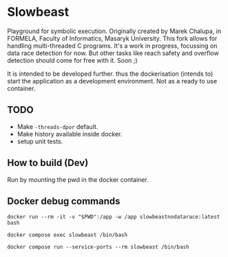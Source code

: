 # Slowbeast

Playground for symbolic execution. Originally created by Marek Chalupa, in FORMELA, Faculty of Informatics, Masaryk University. This fork allows for handling multi-threaded C programs. It's a work in progress, focussing on data race detection for now. But other tasks like reach safety and overflow detection should come for free with it. Soon ;)  

It is intended to be developed further. thus the dockerisation (intends to) start the application as a development environment. Not as a ready to use container.

## TODO

- Make `-threads-dpor` default.
- Make history available inside docker. 
- setup unit tests.

## How to build (Dev)

Run by mounting the pwd in the docker container.  

## Docker debug commands

`docker run --rm -it -v "$PWD":/app -w /app slowbeastnodatarace:latest bash`

`docker compose exec slowbeast /bin/bash`

`docker compose run --service-ports --rm slowbeast /bin/bash`
